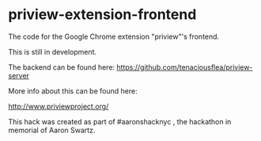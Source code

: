 priview-extension-frontend
==========================

The code for the Google Chrome extension "priview"'s frontend.

This is still in development. 

The backend can be found here: https://github.com/tenaciousflea/priview-server

More info about this can be found here:

http://www.priviewproject.org/

This hack was created as part of #aaronshacknyc , the hackathon in memorial of Aaron Swartz.
